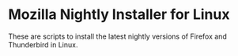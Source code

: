 Mozilla Nightly Installer for Linux
==================================================

These are scripts to install the latest nightly versions of Firefox and Thunderbird in Linux.

